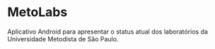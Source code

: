 # MetoLabs

Aplicativo Android para apresentar o status atual dos laboratórios da Universidade Metodista de São Paulo.